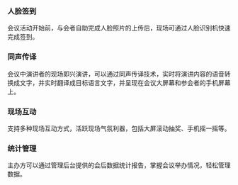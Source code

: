 
### 人脸签到
会议活动开始前，与会者自助完成人脸照片的上传后，现场可通过人脸识别机快速完成签到。

### 同声传译
会议中演讲者的现场即兴演讲，可以通过同声传译技术，实时将演讲内容的语音转换成文字，并实时翻译成目标语言文字，并呈现在会议大屏幕和参会者的手机屏幕上。


### 现场互动
支持多种现场互动方式，活跃现场气氛利器，包括大屏滚动抽奖、手机摇一摇等。

### 统计管理
主办方可以通过管理后台提供的会后数据统计报告，掌握会议举办情况，轻松管理数据。

